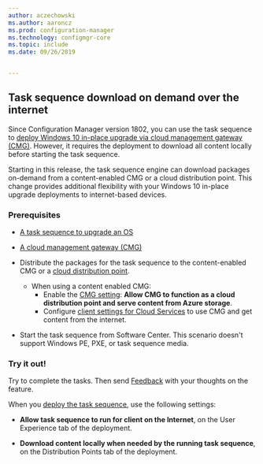 ```yaml
---
author: aczechowski
ms.author: aaroncz
ms.prod: configuration-manager
ms.technology: configmgr-core
ms.topic: include
ms.date: 09/26/2019


---
```


## <a name="bkmk_dodcmg"></a> Task sequence download on demand over the internet

<!--3601238-->
Since Configuration Manager version 1802, you can use the task sequence to [deploy Windows 10 in-place upgrade via cloud management gateway (CMG)](../../../../../osd/deploy-use/deploy-a-task-sequence.md#deploy-windows-10-in-place-upgrade-via-cmg). However, it requires the deployment to download all content locally before starting the task sequence.

Starting in this release, the task sequence engine can download packages on-demand from a content-enabled CMG or a cloud distribution point. This change provides additional flexibility with your Windows 10 in-place upgrade deployments to internet-based devices.

### Prerequisites

- [A task sequence to upgrade an OS](../../../../../osd/deploy-use/create-a-task-sequence-to-upgrade-an-operating-system.md)

- [A cloud management gateway (CMG)](../../../../clients/manage/cmg/setup-cloud-management-gateway.md)

- Distribute the packages for the task sequence to the content-enabled CMG or a [cloud distribution point](../../../../plan-design/hierarchy/use-a-cloud-based-distribution-point.md).

  - When using a content enabled CMG:
    - Enable the [CMG setting](../../../../clients/manage/cmg/modify-cloud-management-gateway.md#settings-tab): **Allow CMG to function as a cloud distribution point and serve content from Azure storage**.
    - Configure [client settings for Cloud Services](../../../../clients/deploy/about-client-settings.md#cloud-services) to use CMG and get content from the internet.

- Start the task sequence from Software Center. This scenario doesn't support Windows PE, PXE, or task sequence media.

### Try it out!

Try to complete the tasks. Then send [Feedback](../../../../understand/find-help.md#product-feedback) with your thoughts on the feature.

When you [deploy the task sequence](../../../../../osd/deploy-use/deploy-a-task-sequence.md), use the following settings:

- **Allow task sequence to run for client on the Internet**, on the User Experience tab of the deployment.

- **Download content locally when needed by the running task sequence**, on the Distribution Points tab of the deployment.